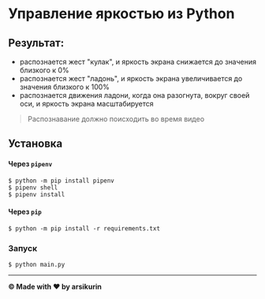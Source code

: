# Управление яркостью из Python

## Результат:

- распознается жест "кулак", и яркость экрана снижается до значения близкого к 0%
- распознается жест "ладонь", и яркость экрана увеличивается до значения близкого к 100%
- распознается движения ладони, когда она разогнута, вокруг своей оси, и яркость экрана масштабируется

> Распознавание должно поисходить во время видео

## Установка

#### Через `pipenv`

```shell
$ python -m pip install pipenv
$ pipenv shell
$ pipenv install
```

#### Через `pip`

```shell
$ python -m pip install -r requirements.txt
```

### Запуск

```shell
$ python main.py
```

---
**© Made with ❤️ by arsikurin**
